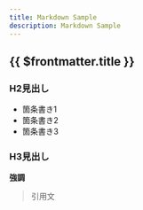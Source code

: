 ```yaml
---
title: Markdown Sample
description: Markdown Sample
---
```


## {{ $frontmatter.title }}

### H2見出し
- 箇条書き1
- 箇条書き2
- 箇条書き3

### H3見出し
__強調__

>引用文